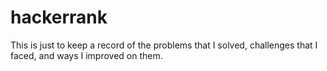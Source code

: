 # hackerrank

This is just to keep a record of the problems that I solved, challenges that I faced, and ways I improved on them.
